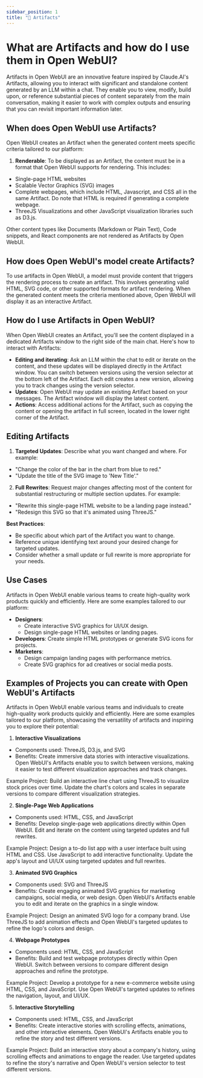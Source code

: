 ```yaml
---
sidebar_position: 1
title: "🏺 Artifacts"
---
```



# What are Artifacts and how do I use them in Open WebUI?

Artifacts in Open WebUI are an innovative feature inspired by Claude.AI's Artifacts, allowing you to interact with significant and standalone content generated by an LLM within a chat. They enable you to view, modify, build upon, or reference substantial pieces of content separately from the main conversation, making it easier to work with complex outputs and ensuring that you can revisit important information later.

## When does Open WebUI use Artifacts?

Open WebUI creates an Artifact when the generated content meets specific criteria tailored to our platform:

1. **Renderable**: To be displayed as an Artifact, the content must be in a format that Open WebUI supports for rendering. This includes:

- Single-page HTML websites
- Scalable Vector Graphics (SVG) images
- Complete webpages, which include HTML, Javascript, and CSS all in the same Artifact. Do note that HTML is required if generating a complete webpage.
- ThreeJS Visualizations and other JavaScript visualization libraries such as D3.js.

Other content types like Documents (Markdown or Plain Text), Code snippets, and React components are not rendered as Artifacts by Open WebUI.

## How does Open WebUI's model create Artifacts?

To use artifacts in Open WebUI, a model must provide content that triggers the rendering process to create an artifact. This involves generating valid HTML, SVG code, or other supported formats for artifact rendering. When the generated content meets the criteria mentioned above, Open WebUI will display it as an interactive Artifact.

## How do I use Artifacts in Open WebUI?

When Open WebUI creates an Artifact, you'll see the content displayed in a dedicated Artifacts window to the right side of the main chat. Here's how to interact with Artifacts:

- **Editing and iterating**: Ask an LLM within the chat to edit or iterate on the content, and these updates will be displayed directly in the Artifact window. You can switch between versions using the version selector at the bottom left of the Artifact. Each edit creates a new version, allowing you to track changes using the version selector.
- **Updates**: Open WebUI may update an existing Artifact based on your messages. The Artifact window will display the latest content.
- **Actions**: Access additional actions for the Artifact, such as copying the content or opening the artifact in full screen, located in the lower right corner of the Artifact.

## Editing Artifacts

1. **Targeted Updates**: Describe what you want changed and where. For example:

- "Change the color of the bar in the chart from blue to red."
- "Update the title of the SVG image to 'New Title'."

2. **Full Rewrites**: Request major changes affecting most of the content for substantial restructuring or multiple section updates. For example:

- "Rewrite this single-page HTML website to be a landing page instead."
- "Redesign this SVG so that it's animated using ThreeJS."

**Best Practices**:

- Be specific about which part of the Artifact you want to change.
- Reference unique identifying text around your desired change for targeted updates.
- Consider whether a small update or full rewrite is more appropriate for your needs.

## Use Cases

Artifacts in Open WebUI enable various teams to create high-quality work products quickly and efficiently. Here are some examples tailored to our platform:

- **Designers**:
  - Create interactive SVG graphics for UI/UX design.
  - Design single-page HTML websites or landing pages.
- **Developers**: Create simple HTML prototypes or generate SVG icons for projects.
- **Marketers**:
  - Design campaign landing pages with performance metrics.
  - Create SVG graphics for ad creatives or social media posts.

## Examples of Projects you can create with Open WebUI's Artifacts

Artifacts in Open WebUI enable various teams and individuals to create high-quality work products quickly and efficiently. Here are some examples tailored to our platform, showcasing the versatility of artifacts and inspiring you to explore their potential:

1. **Interactive Visualizations**

- Components used: ThreeJS, D3.js, and SVG
- Benefits: Create immersive data stories with interactive visualizations. Open WebUI's Artifacts enable you to switch between versions, making it easier to test different visualization approaches and track changes.

Example Project: Build an interactive line chart using ThreeJS to visualize stock prices over time. Update the chart's colors and scales in separate versions to compare different visualization strategies.

2. **Single-Page Web Applications**

- Components used: HTML, CSS, and JavaScript
- Benefits: Develop single-page web applications directly within Open WebUI. Edit and iterate on the content using targeted updates and full rewrites.

Example Project: Design a to-do list app with a user interface built using HTML and CSS. Use JavaScript to add interactive functionality. Update the app's layout and UI/UX using targeted updates and full rewrites.

3. **Animated SVG Graphics**

- Components used: SVG and ThreeJS
- Benefits: Create engaging animated SVG graphics for marketing campaigns, social media, or web design. Open WebUI's Artifacts enable you to edit and iterate on the graphics in a single window.

Example Project: Design an animated SVG logo for a company brand. Use ThreeJS to add animation effects and Open WebUI's targeted updates to refine the logo's colors and design.

4. **Webpage Prototypes**

- Components used: HTML, CSS, and JavaScript
- Benefits: Build and test webpage prototypes directly within Open WebUI. Switch between versions to compare different design approaches and refine the prototype.

Example Project: Develop a prototype for a new e-commerce website using HTML, CSS, and JavaScript. Use Open WebUI's targeted updates to refines the navigation, layout, and UI/UX.

5. **Interactive Storytelling**

- Components used: HTML, CSS, and JavaScript
- Benefits: Create interactive stories with scrolling effects, animations, and other interactive elements. Open WebUI's Artifacts enable you to refine the story and test different versions.

Example Project: Build an interactive story about a company's history, using scrolling effects and animations to engage the reader. Use targeted updates to refine the story's narrative and Open WebUI's version selector to test different versions.
